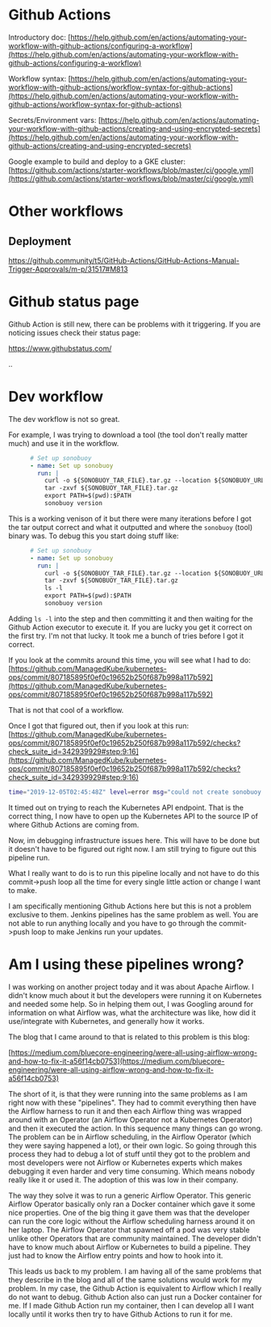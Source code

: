 # Github Actions

Introductory doc: [https://help.github.com/en/actions/automating-your-workflow-with-github-actions/configuring-a-workflow](https://help.github.com/en/actions/automating-your-workflow-with-github-actions/configuring-a-workflow)

Workflow syntax: [https://help.github.com/en/actions/automating-your-workflow-with-github-actions/workflow-syntax-for-github-actions](https://help.github.com/en/actions/automating-your-workflow-with-github-actions/workflow-syntax-for-github-actions)

Secrets/Environment vars: [https://help.github.com/en/actions/automating-your-workflow-with-github-actions/creating-and-using-encrypted-secrets](https://help.github.com/en/actions/automating-your-workflow-with-github-actions/creating-and-using-encrypted-secrets)

Google example to build and deploy to a GKE cluster: [https://github.com/actions/starter-workflows/blob/master/ci/google.yml](https://github.com/actions/starter-workflows/blob/master/ci/google.yml)



# Other workflows

## Deployment

https://github.community/t5/GitHub-Actions/GitHub-Actions-Manual-Trigger-Approvals/m-p/31517#M813


# Github status page

Github Action is still new, there can be problems with it triggering.  If you are noticing issues check their
status page:

https://www.githubstatus.com/


..

# Dev workflow

The dev workflow is not so great.

For example, I was trying to download a tool (the tool don't really matter much) and use it
in the workflow.

```yaml
      # Set up sonobuoy
      - name: Set up sonobuoy
        run: |
          curl -o ${SONOBUOY_TAR_FILE}.tar.gz --location ${SONOBUOY_URL}/${SONOBUOY_TAR_FILE}.tar.gz
          tar -zxvf ${SONOBUOY_TAR_FILE}.tar.gz
          export PATH=$(pwd):$PATH
          sonobuoy version
```

This is a working venison of it but there were many iterations before I got the tar output correct
and what it outputted and where the `sonobuoy` (tool) binary was.  To debug this you start doing stuff like:

```yaml
      # Set up sonobuoy
      - name: Set up sonobuoy
        run: |
          curl -o ${SONOBUOY_TAR_FILE}.tar.gz --location ${SONOBUOY_URL}/${SONOBUOY_TAR_FILE}.tar.gz
          tar -zxvf ${SONOBUOY_TAR_FILE}.tar.gz
          ls -l
          export PATH=$(pwd):$PATH
          sonobuoy version
```

Adding `ls -l` into the step and then committing it and then waiting for the Github Action executor to
execute it.  If you are lucky you get it correct on the first try.  I'm not that lucky.  It took me a
bunch of tries before I got it correct.

If you look at the commits around this time, you will see what I had to do: [https://github.com/ManagedKube/kubernetes-ops/commit/807185895f0ef0c19652b250f687b998a117b592](https://github.com/ManagedKube/kubernetes-ops/commit/807185895f0ef0c19652b250f687b998a117b592)

That is not that cool of a workflow.

Once I got that figured out, then if you look at this run: [https://github.com/ManagedKube/kubernetes-ops/commit/807185895f0ef0c19652b250f687b998a117b592/checks?check_suite_id=342939929#step:9:16](https://github.com/ManagedKube/kubernetes-ops/commit/807185895f0ef0c19652b250f687b998a117b592/checks?check_suite_id=342939929#step:9:16)

```bash
time="2019-12-05T02:45:48Z" level=error msg="could not create sonobuoy client: couldn't get sonobuoy api helper: could not get api group resources: Get https://api-dev-test-us-east-1-k8-idc14e-1850800389.us-east-1.elb.amazonaws.com/api?timeout=32s: dial tcp 18.211.59.240:443: i/o timeout"
```

It timed out on trying to reach the Kubernetes API endpoint.  That is the correct thing, I now have to open up the Kubernetes API to the
source IP of where Github Actions are coming from.

Now, im debugging infrastructure issues here.  This will have to be done but it doesn't have to be figured out right now.  I am still
trying to figure out this pipeline run.

What I really want to do is to run this pipeline locally and not have to do this commit->push loop all the time for every single little
action or change I want to make.

I am specifically mentioning Github Actions here but this is not a problem exclusive to them.  Jenkins pipelines has the same problem as 
well.  You are not able to run anything locally and you have to go through the commit->push loop to make Jenkins run your updates.

# Am I using these pipelines wrong?

I was working on another project today and it was about Apache Airflow.  I didn't know much about it but the developers were running it on Kubernetes
and needed some help.  So in helping them out, I was Googling around for information on what Airflow was, what the architecture was like, 
how did it use/integrate with Kubernetes, and generally how it works.

The blog that I came around to that is related to this problem is this blog:

[https://medium.com/bluecore-engineering/were-all-using-airflow-wrong-and-how-to-fix-it-a56f14cb0753](https://medium.com/bluecore-engineering/were-all-using-airflow-wrong-and-how-to-fix-it-a56f14cb0753)

The short of it, is that they were running into the same problems as I am right now with these "pipelines".  They had to commit
everything then have the Airflow harness to run it and then each Airflow thing was wrapped around with an Operator (an Airflow 
Operator not a Kubernetes Operator) and then it executed the action.  In this sequence many things can go wrong.  The problem
can be in Airflow scheduling, in the Airflow Operator (which they were saying happened a lot), or their own logic.  So going
through this process they had to debug a lot of stuff until they got to the problem and most developers were not Airflow or Kubernetes
experts which makes debugging it even harder and very time consuming.  Which means nobody really like it or used it.  The adoption of
this was low in their company.

The way they solve it was to run a generic Airflow Operator.  This generic Airflow Operator basically only ran a Docker container which
gave it some nice properties.  One of the big thing it gave them was that the developer can run the core logic without the Airflow
scheduling harness around it on her laptop.  The Airflow Operator that spawned off a pod was very stable unlike other Operators that
are community maintained.  The developer didn't have to know much about Airflow or Kubernetes to build a pipeline.  They just had to 
know the Airflow entry points and how to hook into it.

This leads us back to my problem.  I am having all of the same problems that they describe in the blog and all of the same solutions
would work for my problem.  In my case, the Github Action is equivalent to Airflow which I really do not want to debug.  Github Action
also can just run a Docker container for me.  If I made Github Action run my container, then I can develop all I want locally until it works
then try to have Github Actions to run it for me.
